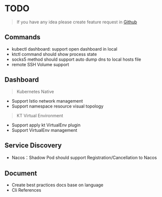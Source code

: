 # TODO

> If you have any idea please create feature request in [Github](https://github.com/alibaba/kt-connect/issues/new?assignees=&labels=&template=feature_request.md&title=)

## Commands

* kubectl dashboard: support open dashboard in local
* ktctl command should show process state
* socks5 method should support auto dump dns to local hosts file
* remote SSH Volume support

## Dashboard

> Kubernetes Native

* Support Istio network management
* Support namespace resource visual topology

> KT Virtual Environment

* Support apply kt VirtualEnv plugin
* Support VirtualEnv management

## Service Discovery

* Nacos：Shadow Pod should support Registration/Cancellation to Nacos

## Document

* Create best practices docs base on language
* Cli References